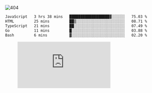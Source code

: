 ![404](https://user-images.githubusercontent.com/378023/89412096-6f759d80-d761-11ea-8c57-84b30ef3f2b1.png)

<!--START_SECTION:waka-->

```txt
JavaScript   3 hrs 38 mins   ██████████████████▓░░░░░░   75.03 %
HTML         25 mins         ██▒░░░░░░░░░░░░░░░░░░░░░░   08.71 %
TypeScript   21 mins         ██░░░░░░░░░░░░░░░░░░░░░░░   07.49 %
Go           11 mins         █░░░░░░░░░░░░░░░░░░░░░░░░   03.88 %
Bash         6 mins          ▓░░░░░░░░░░░░░░░░░░░░░░░░   02.20 %
```

<!--END_SECTION:waka-->
<figure><embed src="https://wakatime.com/share/@018b853e-267a-435d-a858-33e2b098b9d7/f3c3aa68-553a-4373-a9f9-2d456f62f780.svg"></embed></figure>
